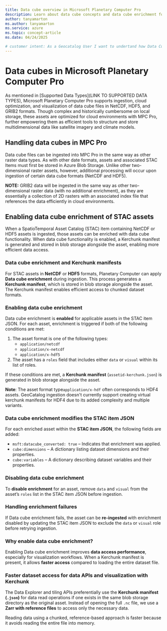 ```yaml
---
title: Data cube overview in Microsoft Planetary Computer Pro
description: Learn about data cube concepts and data cube enrichment for STAC assets in Microsoft Planetary Computer Pro. This article explains how to enable and disable data cube enrichment.
author: tanyamarton
ms.author: tanyamarton
ms.service: azure
ms.topic: concept-article
ms.date: 04/24/2025

# customer intent: As a Geocatalog User I want to undertand how Data Cubes are supported in Microsoft Planetary Computer Pro so that I can ingest, manage, and visualize data cube data formats.
---
```

# Data cubes in Microsoft Planetary Computer Pro

As mentioned in [Supported Data Types](LINK TO SUPPORTED DATA TYPES), Microsoft Planetary Computer Pro supports ingestion, cloud optimization, and visualization of data cube files in NetCDF, HDF5, and GRIB2 formats. Though complex and historically cumbersome on local storage, these assets are optimized for cloud environments with MPC Pro, further empowering them as efficient tools to structure and store multidimensional data like satellite imagery and climate models.

## Handling data cubes in MPC Pro

Data cube files can be ingested into MPC Pro in the same way as other raster data types. As with other date formats, assets and associated STAC Items must first be stored in Azure Blob Storage. Unlike other two-dimensional raster assets, however, additional processing will occur upon ingestion of certain data cube formats (NetCDF and HDF5).

**NOTE:** GRIB2 data will be ingested in the same way as other two-dimensional raster data (with no additional enrichment), as they are essentially a collection of 2D rasters with an associated index file that references the data efficiently in cloud environments.

## Enabling data cube enrichment of STAC assets

When a SpatioTemporal Asset Catalog (STAC) item containing NetCDF or HDF5 assets is ingested, those assets can be enriched with data cube functionality. When data cube functionality is enabled, a Kerchunk manifest is generated and stored in blob storage alongside the asset, enabling more efficient data access.

### Data cube enrichment and Kerchunk manifests  

For STAC assets in **NetCDF** or **HDF5** formats, Planetary Computer can apply **Data cube enrichment** during ingestion. This process generates a **Kerchunk manifest**, which is stored in blob storage alongside the asset. The Kerchunk manifest enables efficient access to chunked dataset formats.

### Enabling data cube enrichment  

Data cube enrichment is **enabled** for applicable assets in the STAC item JSON. For each asset, enrichment is triggered if both of the following conditions are met:  

1. The asset format is one of the following types:
    - `application/netcdf`
    - `application/x-netcdf`
    - `application/x-hdf5`
2. The asset has a `roles` field that includes either `data` or `visual` within its list of roles. 

If these conditions are met, a **Kerchunk manifest** (`assetid-kerchunk.json`) is generated in blob storage alongside the asset. 

**Note**: The asset format type`application/x-hdf` often corresponds to HDF4 assets. GeoCatalog ingestion doesn't currently support creating virtual kerchunk manifests for HDF4 due to its added complexity and multiple variants.

### Data cube enrichment modifies the STAC item JSON  

For each enriched asset within the **STAC item JSON**, the following fields are added:  

- `msft:datacube_converted: true` – Indicates that enrichment was applied. 
- `cube:dimensions` – A dictionary listing dataset dimensions and their properties. 
- `cube:variables` – A dictionary describing dataset variables and their properties. 


### Disabling data cube enrichment  

To **disable enrichment** for an asset, remove `data` and `visual` from the asset’s `roles` list in the STAC item JSON before ingestion.

### Handling enrichment failures  

If Data cube enrichment fails, the asset can be **re-ingested** with enrichment disabled by updating the STAC item JSON to exclude the `data` or `visual` role before retrying ingestion.

### Why enable data cube enrichment?  

Enabling Data cube enrichment improves **data access performance**, especially for visualization workflows. When a Kerchunk manifest is present, it allows **faster access** compared to loading the entire dataset file. 

### Faster dataset access for data APIs and visualization with Kerchunk  

The Data Explorer and tiling APIs preferentially use the **Kerchunk manifest (`.json`)** for data read operations if one exists in the same blob storage directory as the original asset. Instead of opening the full `.nc` file, we use a **Zarr with reference files** to access only the necessary data. 

Reading data using a chunked, reference-based approach is faster because it avoids reading the entire file into memory.

  